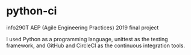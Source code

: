 # python-ci
info290T AEP (Agile Engineering Practices) 2019 final project

I used Python as a programming language, unittest as the testing framework, and GitHub and CircleCI as the continuous integration tools.
